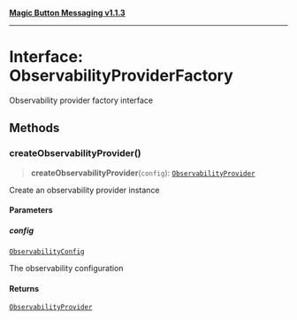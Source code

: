 [**Magic Button Messaging v1.1.3**](../README.md)

***

# Interface: ObservabilityProviderFactory

Observability provider factory interface

## Methods

### createObservabilityProvider()

> **createObservabilityProvider**(`config`): [`ObservabilityProvider`](ObservabilityProvider.md)

Create an observability provider instance

#### Parameters

##### config

[`ObservabilityConfig`](ObservabilityConfig.md)

The observability configuration

#### Returns

[`ObservabilityProvider`](ObservabilityProvider.md)
